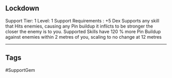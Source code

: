## Lockdown
Support
Tier: 1
Level: 1
Support Requirements : +5 Dex
Supports any skill that Hits enemies, causing any Pin buildup it inflicts to be stronger the closer the enemy is to you.
Supported Skills have 120 % more Pin Buildup against enemies within 2 metres of you, scaling to no change at 12 metres

---
## Tags
#SupportGem

